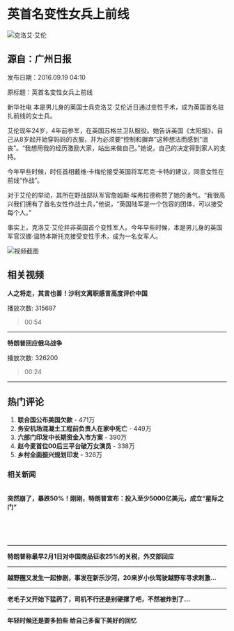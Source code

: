 # 英首名变性女兵上前线

![克洛艾·艾伦](//n.sinaimg.cn/sinakd10200/360/w180h180/20230526/9235-5b764839635f7db7af4282f685456ea8.jpg)

## 源自：广州日报

发布日期：2016.09.19 04:10

原标题：英首名变性女兵上前线

新华社电 本是男儿身的英国士兵克洛艾·艾伦近日通过变性手术，成为英国首名驻扎前线的女士兵。

艾伦现年24岁，4年前参军，在英国苏格兰卫队服役。她告诉英国《太阳报》，自己从8岁起开始穿妈妈的衣服，并为必须要“控制和摒弃”这种想法而感到“沮丧”。“我想用我的经历激励大家，站出来做自己。”她说，自己的决定得到家人的支持。

今年早些时候，时任首相戴维·卡梅伦接受英国将军尼克·卡特的建议，同意女性在前线“作战”。

对于艾伦的举动，其所在野战部队军官詹姆斯·埃弗拉德称赞了她的勇气。“我很高兴我们拥有了首名女性作战士兵，”他说，“英国陆军是一个包容的团体，可以接受每个人。”

事实上，克洛艾·艾伦并非英国首个变性军人。今年早些时候，本是男儿身的英国军官汉娜·温特本斯托克接受变性手术，成为一名女军人。

![视频截图](//z0.sinaimg.cn/auto/crop?img=https://n.sinaimg.cn/vmsri/orj480/67f2cc27gy1hxtj8elp7xj20k00w2ad1.jpg&size=370_207&bgf=1&bgc=%23000000)

## 相关视频

**人之将走，其言也善！沙利文离职感言高度评价中国** 

播放次数: 315697

> 00:54

---

**特朗普回应俄乌战争**

播放次数: 326200

> 00:24

---

## 热门评论

1. **联合国公布美国欠款** - 471万
2. **务安机场混凝土工程前负责人在家中死亡** - 449万
3. **六部门印发中长期资金入市方案** - 390万
4. **赵今麦首位00后三平台破万女演员** - 338万
5. **乡村全面振兴规划印发** - 326万

### 相关新闻

![相关新闻](data:image/png;base64,iVBORw0KGgoAAAANSUhEUgAAAAMAAAACAQMAAACnuvRZAAAAA1BMVEUAAACnej3aAAAAAXRSTlMAQObYZgAAAApJREFUCNdjAAIAAAQAASDSLW8AAAAASUVORK5CYII=)

**突然崩了，暴跌50%！刚刚，特朗普宣布：投入至少5000亿美元，成立“星际之门”** 

![特朗普宣布](data:image/png;base64,iVBORw0KGgoAAAANSUhEUgAAAAMAAAACAQMAAACnuvRZAAAAA1BMVEUAAACnej3aAAAAAXRSTlMAQObYZgAAAApJREFUCNdjAAIAAAQAASDSLW8AAAAASUVORK5CYII=)

![其他信息](data:image/png;base64,iVBORw0KGgoAAAANSUhEUgAAAAMAAAACAQMAAACnuvRZAAAAA1BMVEUAAACnej3aAAAAAXRSTlMAQObYZgAAAApJREFUCNdjAAIAAAQAASDSLW8AAAAASUVORK5CYII=)

![其他信息](data:image/png;base64,iVBORw0KGgoAAAANSUhEUgAAAAMAAAACAQMAAACnuvRZAAAAA1BMVEUAAACnej3aAAAAAXRSTlMAQObYZgAAAApJREFUCNdjAAIAAAQAASDSLW8AAAAASUVORK5CYII=)

![其他信息](data:image/png;base64,iVBORw0KGgoAAAANSUhEUgAAAAMAAAACAQMAAACnuvRZAAAAA1BMVEUAAACnej3aAAAAAXRSTlMAQObYZgAAAApJREFUCNdjAAIAAAQAASDSLW8AAAAASUVORK5CYII=)

---

**特朗普称最早2月1日对中国商品征收25%的关税，外交部回应**

---

**越野圈又发生一起惨剧，事发在新乐沙河，20来岁小伙驾驶越野车寻求刺激…**

---

**老毛子又开始下猛药了，司机不行还是别硬撑了吧，不然被炸到了…**

---

**年轻时候还是要多拍些 给自己多留下美好的回忆**
<!-- tcd_original_link https://news.sina.cn/gj/2016-09-19/detail-ifxvykwk5110304.d.html?from=wap -->
